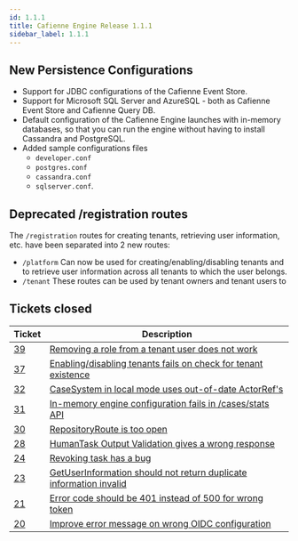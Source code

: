 ```yaml
---
id: 1.1.1
title: Cafienne Engine Release 1.1.1
sidebar_label: 1.1.1
---
```


## New Persistence Configurations

- Support for JDBC configurations of the Cafienne Event Store.
- Support for Microsoft SQL Server and AzureSQL - both as Cafienne Event Store and Cafienne Query DB.
- Default configuration of the Cafienne Engine launches with in-memory databases, so that you can run the engine without having to install Cassandra and PostgreSQL.
- Added sample configurations files 
  - `developer.conf`
  - `postgres.conf`
  - `cassandra.conf`
  - `sqlserver.conf`.

## Deprecated /registration routes
The `/registration` routes for creating tenants, retrieving user information, etc. have been separated into 2 new routes:
- `/platform` Can now be used for creating/enabling/disabling tenants and to retrieve user information across all tenants to which the user belongs. 
- `/tenant` These routes can be used by tenant owners and tenant users to 

## Tickets closed

| Ticket | Description |
|--------|-------------|
| [39](https://github.com/cafienne/cafienne-engine/issues/39) | [Removing a role from a tenant user does not work](https://github.com/cafienne/cafienne-engine/issues/39)
| [37](https://github.com/cafienne/cafienne-engine/issues/37) | [Enabling/disabling tenants fails on check for tenant existence](https://github.com/cafienne/cafienne-engine/issues/37)
| [32](https://github.com/cafienne/cafienne-engine/issues/32) | [CaseSystem in local mode uses out-of-date ActorRef's](https://github.com/cafienne/cafienne-engine/issues/32)
| [31](https://github.com/cafienne/cafienne-engine/issues/31) | [In-memory engine configuration fails in /cases/stats API](https://github.com/cafienne/cafienne-engine/issues/31)
| [30](https://github.com/cafienne/cafienne-engine/issues/30) | [RepositoryRoute is too open](https://github.com/cafienne/cafienne-engine/issues/30)
| [28](https://github.com/cafienne/cafienne-engine/issues/28) | [HumanTask Output Validation gives a wrong response](https://github.com/cafienne/cafienne-engine/issues/28)
| [24](https://github.com/cafienne/cafienne-engine/issues/24) | [Revoking task has a bug](https://github.com/cafienne/cafienne-engine/issues/24)
| [23](https://github.com/cafienne/cafienne-engine/issues/23) | [GetUserInformation should not return duplicate information invalid](https://github.com/cafienne/cafienne-engine/issues/23)
| [21](https://github.com/cafienne/cafienne-engine/issues/21) | [Error code should be 401 instead of 500 for wrong token](https://github.com/cafienne/cafienne-engine/issues/21)
| [20](https://github.com/cafienne/cafienne-engine/issues/20) | [Improve error message on wrong OIDC configuration](https://github.com/cafienne/cafienne-engine/issues/20)
